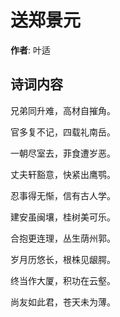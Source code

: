 # 送郑景元

**作者**: 叶适

## 诗词内容

兄弟同升难，高材自摧角。

官多复不记，四载礼南岳。

一朝尽室去，菲食遭岁恶。

丈夫轩豁意，快紧出鹰鹗。

忍事得无惭，信有古人学。

建安虽闽壤，桂树美可乐。

合抱更连理，丛生荫州郭。

岁月历悠长，根株见龈腭。

终当作大厦，积功在云壑。

尚友如此君，苍天未为薄。

